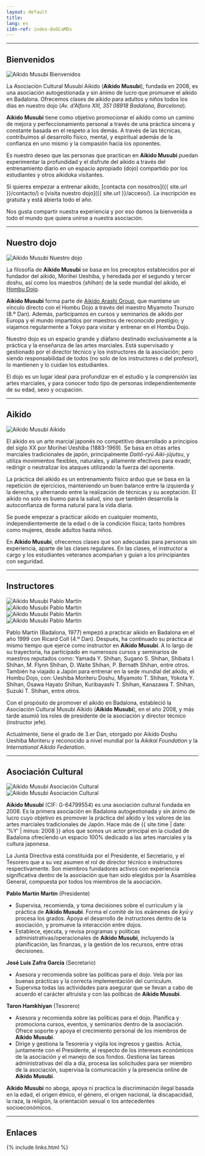 ```yaml
---
layout: default
title:
lang: es
i18n-ref: index-8oGCaMDs
---
```


<hr id="welcome" class="anchor">

## Bienvenidos

<picture>
  <source type="image/webp" data-srcset="{{ site.url }}/images/index-8oGCaMDs-01.webp" class="img-fluid lazyload">
  <source type="image/jpeg" data-srcset="{{ site.url }}/images/index-8oGCaMDs-01.jpg" class="img-fluid lazyload">
  <img data-src="{{ site.url }}/images/index-8oGCaMDs-01.jpg" class="img-fluid lazyload" alt="Aikido Musubi Bienvenidos">
</picture>

La Asociación Cultural Musubi Aikido (__Aikido Musubi__), fundada en 2008, es una asociación autogestionada y sin ánimo de lucro que promueve el aikido en Badalona. Ofrecemos clases de aikido para adultos y niños todos los días en nuestro dojo (_Av. d’Alfons XIII, 351 08918 Badalona, Barcelona_).

__Aikido Musubi__ tiene como objetivo promocionar el aikido como un camino de mejora y perfeccionamiento personal a través de una práctica sincera y constante basada en el respeto a los demás. A través de las técnicas, contribuimos al desarrollo físico, mental, y espiritual además de la confianza en uno mismo y la compasión hacia los oponentes.

Es nuestro deseo que las personas que practican en __Aikido Musubi__ puedan experimentar la profundidad y el disfrute del aikido a través del entrenamiento diario en un espacio apropiado (dojo) compartido por los estudiantes y otros aikidoka visitantes.

Si quieres empezar a entrenar aikido, [contacta con nosotros]({{ site.url }}/contacto/) o [visita nuestro dojo]({{ site.url }}/acceso/). La inscripción es gratuita y está abierta todo el año.

Nos gusta compartir nuestra experiencia y por eso damos la bienvenida a todo el mundo que quiera unirse a nuestra asociación.

<hr id="our-dojo" class="anchor">

## Nuestro dojo

<picture>
  <source type="image/webp" data-srcset="{{ site.url }}/images/index-8oGCaMDs-09.webp" class="img-fluid lazyload">
  <source type="image/jpeg" data-srcset="{{ site.url }}/images/index-8oGCaMDs-09.jpg" class="img-fluid lazyload">
  <img data-src="{{ site.url }}/images/index-8oGCaMDs-09.jpg" class="img-fluid lazyload" alt="Aikido Musubi Nuestro dojo">
</picture>

La filosofía de __Aikido Musubi__ se basa en los preceptos establecidos por el fundador del aikido, Morihei Ueshiba, y heredada por el segundo y tercer doshu, así como los maestros (_shihan_) de la sede mundial del aikido, el [Hombu Dojo](http://www.aikikai.or.jp/).

__Aikido Musubi__ forma parte de [Aikido Arashi Group](http://aikidoarashigroup.com/), que mantiene un vínculo directo con el Hombu Dojo a través del maestro Miyamoto Tsuruzo (8.º Dan). Además, participamos en cursos y seminarios de aikido por Europa y el mundo impartidos por maestros de reconocido prestigio; y viajamos regularmente a Tokyo para visitar y entrenar en el Hombu Dojo.

Nuestro dojo es un espacio grande y diáfano destinado exclusivamente a la práctica y la enseñanza de las artes marciales. Está supervisado y gestionado por el director técnico y los instructores de la asociación; pero siendo responsabilidad de todos (no solo de los instructores o del profesor), lo mantienen y lo cuidan los estudiantes.

El dojo es un lugar ideal para profundizar en el estudio y la comprensión las artes marciales, y para conocer todo tipo de personas independientemente de su edad, sexo y ocupación.

<hr id="aikido" class="anchor">

## Aikido

<picture>
  <source type="image/webp" data-srcset="{{ site.url }}/images/index-8oGCaMDs-02.webp" class="img-fluid lazyload">
  <source type="image/jpeg" data-srcset="{{ site.url }}/images/index-8oGCaMDs-02.jpg" class="img-fluid lazyload">
  <img data-src="{{ site.url }}/images/index-8oGCaMDs-02.jpg" class="img-fluid lazyload" alt="Aikido Musubi Aikido">
</picture>

El aikido es un arte marcial japonés no competitivo desarrollado a principios del siglo XX por Morihei Ueshiba (1883-1969). Se basa en otras artes marciales tradicionales de japón, principalmente _Daitō-ryū Aiki-jūjutsu_, y utiliza movimientos flexibles, naturales, y altamente efectivos para evadir, redirigir o neutralizar los ataques utilizando la fuerza del oponente.

La práctica del aikido es un entrenamiento físico arduo que se basa en la repetición de ejercicios, manteniendo un buen balance entre la izquierda y la derecha, y alternando entre la realización de técnicas y su aceptación. El aikido no solo es bueno para la salud, sino que también desarrolla la autoconfianza de forma natural para la vida diaria.

Se puede empezar a practicar aikido en cualquier momento, independientemente de la edad o de la condición física; tanto hombres como mujeres, desde adultos hasta niños.

En __Aikido Musubi__, ofrecemos clases que son adecuadas para personas sin experiencia, aparte de las clases regulares. En las clases, el instructor a cargo y los estudiantes veteranos acompañan y guían a los principiantes con seguridad.

<hr id="instructors" class="anchor">

## Instructores

<div id="index-8oGCaMDs-instructors" class="container">
  <div class="row">
    <div class="col col-sm">
      <picture>
        <source type="image/webp" data-srcset="{{ site.url }}/images/index-8oGCaMDs-04.webp" class="img-fluid lazyload">
        <source type="image/jpeg" data-srcset="{{ site.url }}/images/index-8oGCaMDs-04.jpg" class="img-fluid lazyload">
        <img data-src="{{ site.url }}/images/index-8oGCaMDs-04.jpg" class="img-fluid lazyload" alt="Aikido Musubi Pablo Martín">
      </picture>
    </div>
    <div class="col col-sm">
      <picture>
        <source type="image/webp" data-srcset="{{ site.url }}/images/index-8oGCaMDs-06.webp" class="img-fluid lazyload">
        <source type="image/jpeg" data-srcset="{{ site.url }}/images/index-8oGCaMDs-06.jpg" class="img-fluid lazyload">
        <img data-src="{{ site.url }}/images/index-8oGCaMDs-06.jpg" class="img-fluid lazyload" alt="Aikido Musubi Pablo Martín">
      </picture>
    </div>
  </div>
  <div class="row">
    <div class="col col-sm">
      <picture>
        <source type="image/webp" data-srcset="{{ site.url }}/images/index-8oGCaMDs-07.webp" class="img-fluid lazyload">
        <source type="image/jpeg" data-srcset="{{ site.url }}/images/index-8oGCaMDs-07.jpg" class="img-fluid lazyload">
        <img data-src="{{ site.url }}/images/index-8oGCaMDs-07.jpg" class="img-fluid lazyload" alt="Aikido Musubi Pablo Martín">
      </picture>
    </div>
    <div class="col col-sm">
      <picture>
        <source type="image/webp" data-srcset="{{ site.url }}/images/index-8oGCaMDs-08.webp" class="img-fluid lazyload">
        <source type="image/jpeg" data-srcset="{{ site.url }}/images/index-8oGCaMDs-08.jpg" class="img-fluid lazyload">
        <img data-src="{{ site.url }}/images/index-8oGCaMDs-08.jpg" class="img-fluid lazyload" alt="Aikido Musubi Pablo Martín">
      </picture>
    </div>
  </div>
</div>

Pablo Martín (Badalona, 1977) empezó a practicar aikido en Badalona en el año 1999 con Ricard Coll (4.º Dan). Después, ha continuado su práctica al mismo tiempo que ejerce como instructor en __Aikido Musubi__. A lo largo de su trayectoria, ha participado en numerosos cursos y seminarios de maestros reputados como: Yamada Y. Shihan, Sugano S. Shihan, Shibata I. Shihan, M. Flynn Shihan, D. Waite Shihan, P. Bernath Shihan, entre otros. También ha viajado a Japón para entrenar en la sede mundial del aikido, el Hombu Dojo, con: Ueshiba Moriteru Doshu, Miyamoto T. Shihan, Yokota Y. Shihan, Osawa Hayato Shihan, Kuribayashi T. Shihan, Kanazawa T. Shihan, Suzuki T. Shihan, entre otros.

Con el propósito de promover el aikido en Badalona, estableció la Asociación Cultural Musubi Aikido (__Aikido Musubi__), en el año 2008, y más tarde asumió los roles de presidente de la asociación y director técnico (instructor jefe).

Actualmente, tiene el grado de 3.er Dan, otorgado por Aikido Doshu Ueshiba Moriteru y reconocido a nivel mundial por la _Aikikai Foundation_ y la _International Aikido Federation_.

<hr id="association" class="anchor">

## Asociación Cultural

<div id="index-8oGCaMDs-cultural-association" class="container">
  <div class="row">
    <div class="col col-sm">
      <picture>
        <source type="image/webp" data-srcset="{{ site.url }}/images/index-8oGCaMDs-12.webp" class="img-fluid lazyload">
        <source type="image/jpeg" data-srcset="{{ site.url }}/images/index-8oGCaMDs-12.jpg" class="img-fluid lazyload">
        <img data-src="{{ site.url }}/images/index-8oGCaMDs-12.jpg" class="img-fluid lazyload" alt="Aikido Musubi Asociación Cultural">
      </picture>
    </div>
    <div class="col col-sm">
      <picture>
        <source type="image/webp" data-srcset="{{ site.url }}/images/index-8oGCaMDs-11.webp" class="img-fluid lazyload">
        <source type="image/jpeg" data-srcset="{{ site.url }}/images/index-8oGCaMDs-11.jpg" class="img-fluid lazyload">
        <img data-src="{{ site.url }}/images/index-8oGCaMDs-11.jpg" class="img-fluid lazyload" alt="Aikido Musubi Asociación Cultural">
      </picture>
    </div>
  </div>
</div>

__Aikido Musubi__ (CIF: G-64799554) es una asociación cultural fundada en 2008. Es la primera asociación en Badalona autogestionada y sin ánimo de lucro cuyo objetivo es promover la práctica del aikido y los valores de las artes marciales tradicionales de Japón. Hace más de {{ site.time | date: '%Y' | minus: 2008 }} años que somos un actor principal en la ciudad de Badalona ofreciendo un espacio 100% dedicado a las artes marciales y la cultura japonesa.

La Junta Directiva está constituida por el Presidente, el Secretario, y el Tesorero que a su vez asumen el rol de director técnico e instructores respectivamente. Son miembros fundadores activos con experiencia significativa dentro de la asociación que han sido elegidos por la Asamblea General, compuesta por todos los miembros de la asociación.

__Pablo Martín Martín__ (Presidente)
- Supervisa, recomienda, y toma decisiones sobre el curriculum y la práctica de __Aikido Musubi__. Forma el comité de los exámenes de _kyū_ y procesa los grados. Apoya el desarrollo de instructores dentro de la asociación, y promueve la interacción entre dojos.
- Establece, ejecuta, y revisa programas y políticas administrativas/operacionales de __Aikido Musubi__, incluyendo la planificación, las finanzas, y la gestión de los recursos, entre otras decisiones.

__José Luís Zafra García__ (Secretario)
- Asesora y recomienda sobre las políticas para el dojo. Vela por las buenas prácticas y la correcta implementación del curriculum.
- Supervisa todas las actividades para asegurar que se llevan a cabo de acuerdo el carácter altruista y con las políticas de __Aikido Musubi__.

__Taron Hamkhiyan__ (Tesorero)
- Asesora y recomienda sobre las políticas para el dojo. Planifica y promociona cursos, eventos, y seminarios dentro de la asociación. Ofrece soporte y apoya el crecimiento personal de los miembros de __Aikido Musubi__.
- Dirige y gestiona la Tesorería y vigila los ingresos y gastos. Actúa, juntamente con el Presidente, al respecto de los intereses económicos de la asociación y el manejo de sus fondos. Gestiona las tareas administrativas del día a día, procesa las solicitudes para ser miembro de la asociación, supervisa la comunicación y la presencia online de __Aikido Musubi__.

__Aikido Musubi__ no aboga, apoya ni practica la discriminación ilegal basada en la edad, el origen étnico, el género, el origen nacional, la discapacidad, la raza, la religión, la orientación sexual o los antecedentes socioeconómicos.

<hr id="links" class="anchor">

## Enlaces

{% include links.html %}

